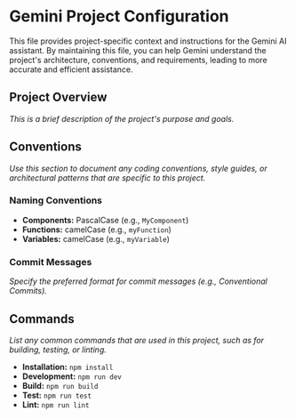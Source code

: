 # Gemini Project Configuration

This file provides project-specific context and instructions for the Gemini AI assistant. By maintaining this file, you can help Gemini understand the project's architecture, conventions, and requirements, leading to more accurate and efficient assistance.

## Project Overview

_This is a brief description of the project's purpose and goals._

## Conventions

_Use this section to document any coding conventions, style guides, or architectural patterns that are specific to this project._

### Naming Conventions

- **Components:** PascalCase (e.g., `MyComponent`)
- **Functions:** camelCase (e.g., `myFunction`)
- **Variables:** camelCase (e.g., `myVariable`)

### Commit Messages

_Specify the preferred format for commit messages (e.g., Conventional Commits)._

## Commands

_List any common commands that are used in this project, such as for building, testing, or linting._

- **Installation:** `npm install`
- **Development:** `npm run dev`
- **Build:** `npm run build`
- **Test:** `npm run test`
- **Lint:** `npm run lint`
